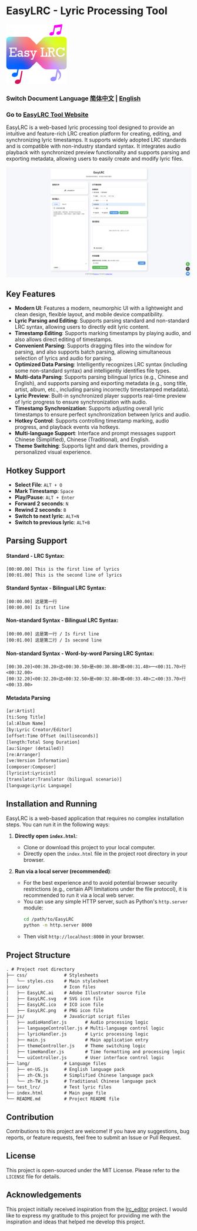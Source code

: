 # EasyLRC - Lyric Processing Tool

![ICON](icon/EasyLRC.png)

### Switch Document Language [简体中文](README_CN.md) | [English](README.md)

### Go to [EasyLRC Tool Website](https://lrc.vl-x.vip/)

EasyLRC is a web-based lyric processing tool designed to provide an intuitive and feature-rich LRC creation platform for creating, editing, and synchronizing lyric timestamps. It supports widely adopted LRC standards and is compatible with non-industry standard syntax. It integrates audio playback with synchronized preview functionality and supports parsing and exporting metadata, allowing users to easily create and modify lyric files.

![Pages](EasyLRC_demo.png)

## Key Features

- **Modern UI**: Features a modern, neumorphic UI with a lightweight and clean design, flexible layout, and mobile device compatibility.
- **Lyric Parsing and Editing**: Supports parsing standard and non-standard LRC syntax, allowing users to directly edit lyric content.
- **Timestamp Editing**: Supports marking timestamps by playing audio, and also allows direct editing of timestamps.
- **Convenient Parsing**: Supports dragging files into the window for parsing, and also supports batch parsing, allowing simultaneous selection of lyrics and audio for parsing.
- **Optimized Data Parsing**: Intelligently recognizes LRC syntax (including some non-standard syntax) and intelligently identifies file types.
- **Multi-data Parsing**: Supports parsing bilingual lyrics (e.g., Chinese and English), and supports parsing and exporting metadata (e.g., song title, artist, album, etc., including parsing incorrectly timestamped metadata).
- **Lyric Preview**: Built-in synchronized player supports real-time preview of lyric progress to ensure synchronization with audio.
- **Timestamp Synchronization**: Supports adjusting overall lyric timestamps to ensure perfect synchronization between lyrics and audio.
- **Hotkey Control**: Supports controlling timestamp marking, audio progress, and playback events via hotkeys.
- **Multi-language Support**: Interface and prompt messages support Chinese (Simplified), Chinese (Traditional), and English.
- **Theme Switching**: Supports light and dark themes, providing a personalized visual experience.

## Hotkey Support

- **Select File**: `ALT + O`
- **Mark Timestamp**: `Space`
- **Play/Pause**: `ALT + Enter`
- **Forward 2 seconds**: `N`
- **Rewind 2 seconds**: `B`
- **Switch to next lyric**: `ALT+N`
- **Switch to previous lyric**: `ALT+B`

## Parsing Support

#### Standard - LRC Syntax:
```lrc
[00:00.00] This is the first line of lyrics
[00:01.00] This is the second line of lyrics
```
#### Standard Syntax - Bilingual LRC Syntax:
```lrc
[00:00.00] 这是第一行
[00:00.00] Is first line
```
#### Non-standard Syntax - Bilingual LRC Syntax:

```lrc
[00:00.00] 这是第一行 / Is first line
[00:01.00] 这是第二行 / Is second line
```
#### Non-standard Syntax - Word-by-word Parsing LRC Syntax:

```lrc
[00:30.20]<00:30.20>这<00:30.50>是<00:30.80>第<00:31.40>一<00:31.70>行<00:32.00>
[00:32.20]<00:32.20>这<00:32.50>是<00:32.80>第<00:33.40>二<00:33.70>行<00:33.00>
```

#### Metadata Parsing
 ```txt
 [ar:Artist]
[ti:Song Title]
[al:Album Name]
[by:Lyric Creator/Editor]
[offset:Time Offset (milliseconds)]
[length:Total Song Duration]
[au:Singer (detailed)]
[re:Arranger]
[ve:Version Information]
[composer:Composer]
[lyricist:Lyricist]
[translator:Translator (bilingual scenario)]
[language:Lyric Language]
```

## Installation and Running

EasyLRC is a web-based application that requires no complex installation steps. You can run it in the following ways:

1.  **Directly open `index.html`**:
    - Clone or download this project to your local computer.
    - Directly open the `index.html` file in the project root directory in your browser.

2.  **Run via a local server (recommended)**:
    - For the best experience and to avoid potential browser security restrictions (e.g., certain API limitations under the file protocol), it is recommended to run it via a local web server.
    - You can use any simple HTTP server, such as Python's `http.server` module:
        ```bash
        cd /path/to/EasyLRC
        python -m http.server 8000
        ```
    - Then visit `http://localhost:8000` in your browser.

## Project Structure

```
. # Project root directory  
├── css/              # Stylesheets
│   └── styles.css    # Main stylesheet
├── icon/             # Icon files
│   ├── EasyLRC.ai    # Adobe Illustrator source file
│   ├── EasyLRC.svg   # SVG icon file
│   ├── EasyLRC.ico   # ICO icon file
│   ├── EasyLRC.png   # PNG icon file
├── js/               # JavaScript script files
│   ├── audioHandler.js       # Audio processing logic
│   ├── languageController.js # Multi-language control logic
│   ├── lyricHandler.js       # Lyric processing logic
│   ├── main.js               # Main application entry
│   ├── themeController.js    # Theme switching logic
│   ├── timeHandler.js        # Time formatting and processing logic
│   └── uiController.js       # User interface control logic
├── lang/             # Language files
│   ├── en-US.js      # English language pack
│   ├── zh-CN.js      # Simplified Chinese language pack
│   └── zh-TW.js      # Traditional Chinese language pack
├── test_lrc/         # Test lyric files
├── index.html        # Main page file
└── README.md         # Project README file
```

## Contribution

Contributions to this project are welcome! If you have any suggestions, bug reports, or feature requests, feel free to submit an Issue or Pull Request.

## License

This project is open-sourced under the MIT License. Please refer to the `LICENSE` file for details.

## Acknowledgements
This project initially received inspiration from the [lrc_editor](https://github.com/yiyizym/lrc_editor) project. I would like to express my gratitude to this project for providing me with the inspiration and ideas that helped me develop this project.
